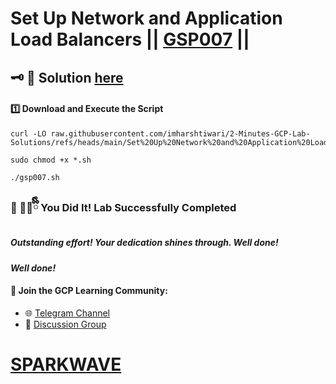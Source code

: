 # Set Up Network and Application Load Balancers || [GSP007](https://www.cloudskillsboost.google/focuses/12007?parent=catalog) ||

## 🗝️ 🔑 Solution [here](https://www.youtube.com/@sparkwave.01)

#### 1️⃣ Download and Execute the Script  

```
curl -LO raw.githubusercontent.com/imharshtiwari/2-Minutes-GCP-Lab-Solutions/refs/heads/main/Set%20Up%20Network%20and%20Application%20Load%20Balancers/gsp007.sh

sudo chmod +x *.sh

./gsp007.sh
```

### 🎉 🐻‍❄️ྀིྀི You Did It! Lab Successfully Completed

##### *Outstanding effort! Your dedication shines through. Well done!*

#### *Well done!*

#### 📢 **Join the GCP Learning Community:**  
- 🌐 [Telegram Channel](https://t.me/sparkwave.01)  
- 💬 [Discussion Group](https://t.me/sparkwave.01chats)

# [SPARKWAVE](https://www.youtube.com/@sparkwave.01)
